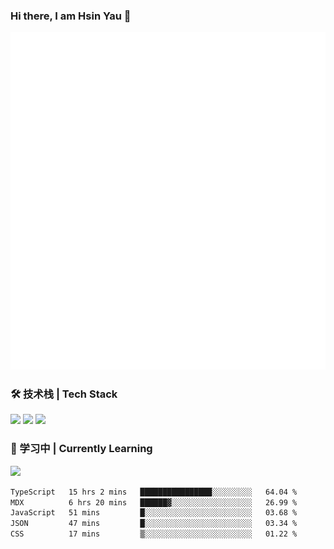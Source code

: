 ### Hi there, I am Hsin Yau 👋 
![Metrics](./github-metrics.svg)

### 🛠 技术栈 | Tech Stack
![](https://skillicons.dev/icons?i=html,css,js,ts,sass,jquery,bootstrap,vue&theme=light) 
![](https://skillicons.dev/icons?i=vite,nuxtjs,webpack,tailwindcss,windicss,nodejs,express,markdown&theme=light)
![](https://skillicons.dev/icons?i=mysql,mongodb,git,pug,vscode,idea,ps,figma&theme=light)

### 📖 学习中 | Currently Learning

![](https://skillicons.dev/icons?i=react,nextjs,svelte,nestjs,nginx,docker,rollupjs&theme=light)

<!--START_SECTION:waka-->

```txt
TypeScript   15 hrs 2 mins   ████████████████░░░░░░░░░   64.04 %
MDX          6 hrs 20 mins   ██████▓░░░░░░░░░░░░░░░░░░   26.99 %
JavaScript   51 mins         █░░░░░░░░░░░░░░░░░░░░░░░░   03.68 %
JSON         47 mins         █░░░░░░░░░░░░░░░░░░░░░░░░   03.34 %
CSS          17 mins         ▒░░░░░░░░░░░░░░░░░░░░░░░░   01.22 %
```

<!--END_SECTION:waka-->
